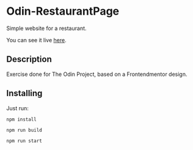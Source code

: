 # Odin-RestaurantPage

Simple website for a restaurant.

You can see it live [here](https://mariante0dorescu.github.io/Odin-RestaurantPage/).


## Description
Exercise done for The Odin Project, based on a Frontendmentor design.

## Installing

Just run:
```
npm install
````

```
npm run build
````

```
npm run start
````
